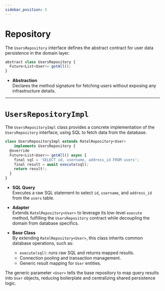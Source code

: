 ```yaml
---
sidebar_position: 5
---
```


# Repository

The `UsersRepository` interface defines the abstract contract for user data persistence in the domain layer.

```jsx
abstract class UsersRepository {
  Future<List<User>> getAll();
}
```

- **Abstraction**  
  Declares the method signature for fetching users without exposing any infrastructure details.

---

# `UsersRepositoryImpl`

The `UsersRepositoryImpl` class provides a concrete implementation of the `UsersRepository` interface, using SQL to fetch data from the database.

```jsx
class UsersRepositoryImpl extends RatelRepository<User>
    implements UsersRepository {
  @override
  Future<List<User>> getAll() async {
    final sql = 'SELECT id, username, address_id FROM users';
    final result = await execute(sql);
    return result!;
  }
}
```

- **SQL Query**  
  Executes a raw SQL statement to select `id`, `username`, and `address_id` from the `users` table.

- **Adapter**  
  Extends `RatelRepository<User>` to leverage its low-level `execute` method, fulfilling the `UsersRepository` contract while decoupling the domain from database specifics.

- **Base Class**  
By extending `RatelRepository<User>`, this class inherits common database operations, such as:
  - `execute(sql)`: runs raw SQL and returns mapped results.
  - Connection pooling and transaction management.
  - Generic result mapping for `User` entities.

The generic parameter `<User>` tells the base repository to map query results into `User` objects, reducing boilerplate and centralizing shared persistence logic.


